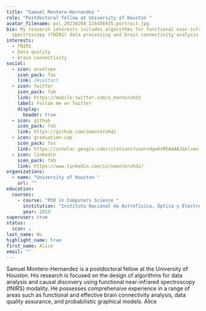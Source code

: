 ```yaml
---
title: "Samuel Montero-Hernandez "
role: "Postdoctoral fellow at University of Houston "
avatar_filename: pxl_20230204_224456935.portrait.jpg
bio: My research interests includes algorithms for functional near-infrared
  spectroscopy (fNIRS) data processing and brain connectivity analysis.
interests:
  - fNIRS
  - Data quality
  - brain connectivity
social:
  - icon: envelope
    icon_pack: fas
    link: /#contact
  - icon: twitter
    icon_pack: fab
    link: https://mobile.twitter.com/s_monterohdz
    label: Follow me on Twitter
    display:
      header: true
  - icon: github
    icon_pack: fab
    link: https://github.com/smonterohdz
  - icon: graduation-cap
    icon_pack: fas
    link: https://scholar.google.com/citations?user=dgw0sREAAAAJ&hl=en
  - icon: linkedin
    icon_pack: fab
    link: https://www.linkedin.com/in/smonterohdz/
organizations:
  - name: "University of Houston "
    url: ""
education:
  courses:
    - course: "PhD in Computers Science "
      institution: "Instituto Nacional de Astrofísica, Óptica y Electrónica "
      year: 2019
superuser: true
status:
  icon: ☕️
last_name: Wu
highlight_name: true
first_name: Alice
email: ""
---
```

Samuel Montero-Hernandez is a postdoctoral fellow at the University of Houston. His research is 
focused on the design of algorithms for data analysis and causal discovery using functional near-infrared 
spectroscopy (fNIRS) modality. He possesses comprehensive experience in a range of areas such as 
functional and effective brain connectivity analysis, data quality assurance, and probabilistic graphical 
models.Alice